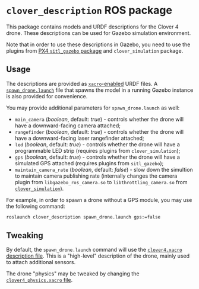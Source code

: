 # `clover_description` ROS package

This package contains models and URDF descriptions for the Clover 4 drone. These descriptions can be used for Gazebo simulation environment.

Note that in order to use these descriptions in Gazebo, you need to use the plugins from [PX4 `sitl_gazebo` package](https://github.com/PX4/sitl_gazebo) and `clover_simulation` package.

## Usage

The descriptions are provided as [`xacro`-enabled](https://wiki.ros.org/xacro) URDF files. A [`spawn_drone.launch`](launch/spawn_drone.launch) file that spawns the model in a running Gazebo instance is also provided for convenience.

You may provide additional parameters for `spawn_drone.launch` as well:

* `main_camera` (*boolean*, default: *true*) - controls whether the drone will have a downward-facing camera attached;
* `rangefinder` (*boolean*, default: *true*) - controls whether the drone will have a downward-facing laser rangefinder attached;
* `led` (*boolean*, default: *true*) - controls whether the drone will have a programmable LED strip (requires plugins from `clover_simulation`);
* `gps` (*boolean*, default: *true*) - controls whether the drone will have a simulated GPS attached (requires plugins from `sitl_gazebo`);
* `maintain_camera_rate` (*boolean*, default: *false*) - slow down the simultion to maintain camera publishing rate (internally changes the camera plugin from `libgazebo_ros_camera.so` to `libthrottling_camera.so` from [`clover_simulation`](../clover_simulation/README.md#throttling-camera-plugin-throttling_camera)).

For example, in order to spawn a drone without a GPS module, you may use the following command:

```bash
roslaunch clover_description spawn_drone.launch gps:=false
```

## Tweaking

By default, the `spawn_drone.launch` command will use the [`clover4.xacro` description file](urdf/clover/clover4.xacro). This is a "high-level" description of the drone, mainly used to attach additional sensors.

The drone "physics" may be tweaked by changing the [`clover4_physics.xacro` file](urdf/clover/clover4_physics.xacro).
